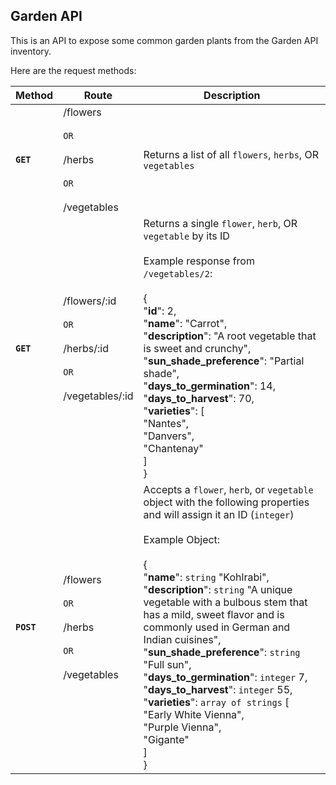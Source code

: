 ## Garden API

This is an API to expose some common garden plants from the Garden API inventory.

Here are the request methods:

| **Method** | **Route**                                                                     | **Description**                                                                                                                                                                                                                                                                                                                                                                                                                                                                                                                                                                                                                                            |
|------------|-------------------------------------------------------------------------------|------------------------------------------------------------------------------------------------------------------------------------------------------------------------------------------------------------------------------------------------------------------------------------------------------------------------------------------------------------------------------------------------------------------------------------------------------------------------------------------------------------------------------------------------------------------------------------------------------------------------------------------------------------|
| **`GET`**  | /flowers<br><br>`OR`<br><br>/herbs<br><br>`OR`<br><br>/vegetables             | Returns a list of all `flowers`, `herbs`, OR `vegetables`                                                                                                                                                                                                                                                                                                                                                                                                                                                                                                                                                                                                  |
| **`GET`**  | /flowers/:id<br><br>`OR`<br><br>/herbs/:id<br><br>`OR`<br><br>/vegetables/:id | Returns a single `flower`, `herb`, OR `vegetable` by its ID<br><br>Example response from `/vegetables/2`: <br><br>{<br>    "**id**": 2,<br>    "**name**": "Carrot",<br>    "**description**": "A root vegetable that is sweet and crunchy",<br>    "**sun_shade_preference**": "Partial shade",<br>    "**days_to_germination**": 14,<br>    "**days_to_harvest**": 70,<br>    "**varieties**": [<br>        "Nantes",<br>        "Danvers",<br>        "Chantenay"<br>    ]<br>}                                                                                                                                                                         |
| **`POST`** | /flowers<br><br>`OR`<br><br>/herbs<br><br>`OR`<br><br>/vegetables             | Accepts a `flower`, `herb`, or `vegetable` object with the following properties and will assign it an ID (`integer`)<br><br>Example Object:<br><br>{<br>    "**name**": `string` "Kohlrabi",<br>    "**description**": `string` "A unique vegetable with a bulbous stem that has a mild, sweet flavor and is commonly used in German and Indian cuisines",<br>    "**sun_shade_preference**": `string` "Full sun",<br>    "**days_to_germination**": `integer` 7,<br>    "**days_to_harvest**": `integer` 55,<br>    "**varieties**": `array of strings` [<br>        "Early White Vienna",<br>        "Purple Vienna",<br>        "Gigante"<br>    ]<br>} |